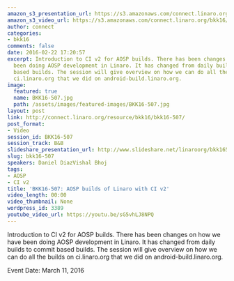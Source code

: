 ```yaml
---
amazon_s3_presentation_url: https://s3.amazonaws.com/connect.linaro.org/bkk16/Presentations/Friday/BKK16-507.pdf
amazon_s3_video_url: https://s3.amazonaws.com/connect.linaro.org/bkk16/Videos/Friday/BKK16-507%20AOSP%20builds%20of%20Linaro%20with%20CI%20v2.mp4
author: connect
categories:
- bkk16
comments: false
date: 2016-02-22 17:20:57
excerpt: Introduction to CI v2 for AOSP builds. There has been changes on how we have
  been doing AOSP development in Linaro. It has changed from daily builds to commit
  based builds. The session will give overview on how we can do all the builds on
  ci.linaro.org that we did on android-build.linaro.org.
image:
  featured: true
  name: BKK16-507.jpg
  path: /assets/images/featured-images/BKK16-507.jpg
layout: post
link: http://connect.linaro.org/resource/bkk16/bkk16-507/
post_format:
- Video
session_id: BKK16-507
session_track: B&B
slideshare_presentation_url: http://www.slideshare.net/linaroorg/bkk16507-aosp-builds-of-linaro-with-ci-v2
slug: bkk16-507
speakers: Daniel DiazVishal Bhoj
tags:
- AOSP
- CI v2
title: 'BKK16-507: AOSP builds of Linaro with CI v2'
video_length: 00:00
video_thumbnail: None
wordpress_id: 3389
youtube_video_url: https://youtu.be/sG5vhLJ8NPQ
---
```


Introduction to CI v2 for AOSP builds. There has been changes on how we have been doing AOSP development in Linaro. It has changed from daily builds to commit based builds. The session will give overview on how we can do all the builds on ci.linaro.org that we did on android-build.linaro.org.

Event Date: March 11, 2016